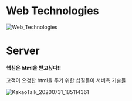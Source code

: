 
# Web Technologies

![Web_Technologies](https://user-images.githubusercontent.com/34564706/98101991-556d6780-1ed6-11eb-8002-ceb9a29f9acf.jpeg)


# Server
**핵심은 html을 받고싶다!!**

고객이 요청한 html을 주기 위한 삽질들이 서버측 기술들

![KakaoTalk_20200731_185114361](https://user-images.githubusercontent.com/34564706/89023755-0ce66100-d35f-11ea-8a06-64a6d52d3ac4.jpg)
